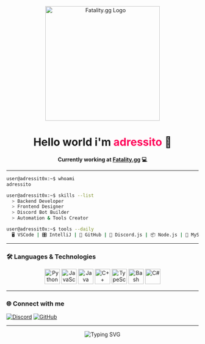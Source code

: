 <p align="center">
  <img src="https://i.imgur.com/jGqL1wb.png" width="300" alt="Fatality.gg Logo"/>
</p>

<h1 align="center">Hello world i'm <span style="color:#ff0059;">adressito</span> 👋</h1>
<p align="center"><b>Currently working at <a href="https://fatality.gg" target="_blank">Fatality.gg</a> 💻</b></p>

---

```bash
user@adressit0x:~$ whoami
adressito

user@adressit0x:~$ skills --list
  > Backend Developer
  > Frontend Designer
  > Discord Bot Builder
  > Automation & Tools Creator

user@adressit0x:~$ tools --daily
  🖥 VSCode | 🎛 IntelliJ | 🐙 GitHub | 💬 Discord.js | 📦 Node.js | 🐬 MySQL
```

---

### 🛠️ Languages & Technologies

<p align="center">
  <img src="https://cdn.jsdelivr.net/gh/devicons/devicon/icons/python/python-original.svg" width="40" alt="Python"/>
  <img src="https://cdn.jsdelivr.net/gh/devicons/devicon/icons/javascript/javascript-original.svg" width="40" alt="JavaScript"/>
  <img src="https://cdn.jsdelivr.net/gh/devicons/devicon/icons/java/java-original.svg" width="40" alt="Java"/>
  <img src="https://cdn.jsdelivr.net/gh/devicons/devicon/icons/cplusplus/cplusplus-original.svg" width="40" alt="C++"/>
  <img src="https://cdn.jsdelivr.net/gh/devicons/devicon/icons/typescript/typescript-original.svg" width="40" alt="TypeScript"/>
  <img src="https://cdn.jsdelivr.net/gh/devicons/devicon/icons/bash/bash-original.svg" width="40" alt="Bash"/>
  <img src="https://cdn.jsdelivr.net/gh/devicons/devicon/icons/csharp/csharp-original.svg" width="40" alt="C#"/>
</p>

---

### 🌐 Connect with me

[![Discord](https://img.shields.io/badge/Discord-5865F2?style=for-the-badge&logo=discord&logoColor=white)](https://discord.gg/G5ZnDU3s)
[![GitHub](https://img.shields.io/badge/GitHub-181717?style=for-the-badge&logo=github&logoColor=white)](https://github.com/adressit0x)

---

<p align="center">
  <img src="https://readme-typing-svg.demolab.com?font=Fira+Code&weight=500&size=22&pause=1000&color=FF0059&center=true&vCenter=true&width=435&lines=Welcome+to+my+profile!;Let's+build+something+awesome+%F0%9F%9A%80" alt="Typing SVG" />
</p>
